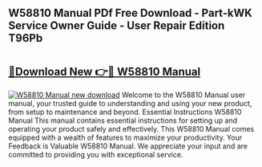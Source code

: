 ## W58810 Manual PDf Free Download - Part-kWK Service Owner Guide - User Repair Edition T96Pb

# <h2><a href="http://bc7776.oget.top/?id=W58810+Manual">🔗Download New 👉🔴 W58810 Manual</a></h2>

[![W58810 Manual new download](https://i.imgur.com/5g1atiW.png)](http://bc7776.oget.top/?id=W58810+Manual)
Welcome to the W58810 Manual user manual, your trusted guide to understanding and using your new product, from setup to maintenance and beyond. Essential Instructions W58810 Manual This manual contains essential instructions for setting up and operating your product safely and effectively. This W58810 Manual comes equipped with a wealth of features to maximize your productivity. Your Feedback is Valuable W58810 Manual. We appreciate your input and are committed to providing you with exceptional service.
